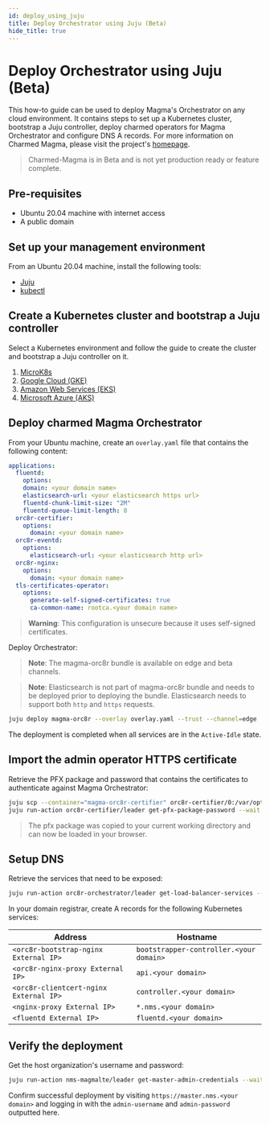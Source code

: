 ```yaml
---
id: deploy_using_juju
title: Deploy Orchestrator using Juju (Beta)
hide_title: true
---
```


# Deploy Orchestrator using Juju (Beta)

This how-to guide can be used to deploy Magma's Orchestrator on any cloud
environment. It contains steps to set up a Kubernetes cluster, bootstrap
a Juju controller, deploy charmed operators for Magma Orchestrator
and configure DNS A records. For more information on Charmed Magma, please
visit the project's [homepage](https://github.com/canonical/charmed-magma).

> Charmed-Magma is in Beta and is not yet production ready or feature complete.

## Pre-requisites

- Ubuntu 20.04 machine with internet access
- A public domain

## Set up your management environment

From an Ubuntu 20.04 machine, install the following tools:

- [Juju](https://juju.is/docs/olm/installing-juju)
- [kubectl](https://kubernetes.io/docs/tasks/tools/install-kubectl-linux/)

## Create a Kubernetes cluster and bootstrap a Juju controller

Select a Kubernetes environment and follow the guide to create the cluster
and bootstrap a Juju controller on it.

1. [MicroK8s](https://juju.is/docs/olm/microk8s)
2. [Google Cloud (GKE)](https://juju.is/docs/olm/google-kubernetes-engine-(gke))
3. [Amazon Web Services (EKS)](https://juju.is/docs/olm/amazon-elastic-kubernetes-service-(amazon-eks)#heading--install-the-juju-client)
4. [Microsoft Azure (AKS)](<https://juju.is/docs/olm/azure-kubernetes-service-(azure-aks)>)

## Deploy charmed Magma Orchestrator

From your Ubuntu machine, create an `overlay.yaml` file that contains
the following content:

```yaml
applications:
  fluentd:
    options:
    domain: <your domain name>
    elasticsearch-url: <your elasticsearch https url>
    fluentd-chunk-limit-size: "2M"
    fluentd-queue-limit-length: 8
  orc8r-certifier:
    options:
      domain: <your domain name>
  orc8r-eventd:
    options:
      elasticsearch-url: <your elasticsearch http url>
  orc8r-nginx:
    options:
      domain: <your domain name>
  tls-certificates-operator:
    options:
      generate-self-signed-certificates: true
      ca-common-name: rootca.<your domain name>
```

> **Warning**: This configuration is unsecure because it uses self-signed certificates.

Deploy Orchestrator:

> **Note**: The magma-orc8r bundle is available on edge and beta channels.

> **Note**: Elasticsearch is not part of magma-orc8r bundle and needs to be deployed prior
to deploying the bundle. Elasticsearch needs to support both `http` and `https` requests.

```bash
juju deploy magma-orc8r --overlay overlay.yaml --trust --channel=edge
```

The deployment is completed when all services are in the `Active-Idle` state.

## Import the admin operator HTTPS certificate

Retrieve the PFX package and password that contains the certificates to authenticate against Magma Orchestrator:

```bash
juju scp --container="magma-orc8r-certifier" orc8r-certifier/0:/var/opt/magma/certs/admin_operator.pfx admin_operator.pfx
juju run-action orc8r-certifier/leader get-pfx-package-password --wait
```

> The pfx package was copied to your current working directory and can now be loaded in your browser.

## Setup DNS

Retrieve the services that need to be exposed:

```bash
juju run-action orc8r-orchestrator/leader get-load-balancer-services --wait
```

In your domain registrar, create A records for the following Kubernetes services:

| Address                                | Hostname                                |
|----------------------------------------|-----------------------------------------|
| `<orc8r-bootstrap-nginx External IP>`  | `bootstrapper-controller.<your domain>` |
| `<orc8r-nginx-proxy External IP>`      | `api.<your domain>`                     |
| `<orc8r-clientcert-nginx External IP>` | `controller.<your domain>`              |
| `<nginx-proxy External IP>`            | `*.nms.<your domain>`                   |
| `<fluentd External IP>`                | `fluentd.<your domain>`                 |

## Verify the deployment

Get the host organization's username and password:

```bash
juju run-action nms-magmalte/leader get-master-admin-credentials --wait
```

Confirm successful deployment by visiting `https://master.nms.<your domain>` and logging in
with the `admin-username` and `admin-password` outputted here.
